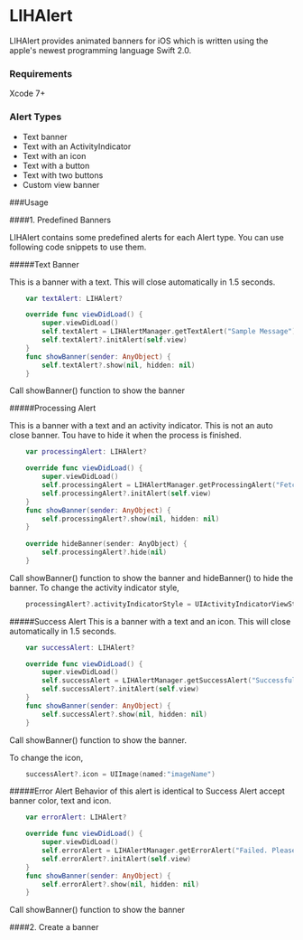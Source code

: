 # LIHAlert
LIHAlert provides animated banners for iOS which is written using the apple's newest programming language Swift 2.0. 

### Requirements
Xcode 7+

### Alert Types
* Text banner
* Text with an ActivityIndicator
* Text with an icon
* Text with a button
* Text with two buttons
* Custom view banner

###Usage

####1. Predefined Banners

LIHAlert contains some predefined alerts for each Alert type. You can use following code snippets to use them. 

#####Text Banner

This is a banner with a text. This will close automatically in 1.5 seconds.

```Swift
    var textAlert: LIHAlert?

    override func viewDidLoad() {
        super.viewDidLoad()
        self.textAlert = LIHAlertManager.getTextAlert("Sample Message")
        self.textAlert?.initAlert(self.view)
    }
    func showBanner(sender: AnyObject) {
        self.textAlert?.show(nil, hidden: nil)
    }
```
Call showBanner() function to show the banner

#####Processing Alert

This is a banner with a text and an activity indicator. This is not an auto close banner. Tou have to hide it when the process is finished.

```Swift
    var processingAlert: LIHAlert?

    override func viewDidLoad() {
        super.viewDidLoad()
        self.processingAlert = LIHAlertManager.getProcessingAlert("Fetching data...")
        self.processingAlert?.initAlert(self.view)
    }
    func showBanner(sender: AnyObject) {
        self.processingAlert?.show(nil, hidden: nil)
    }
    
    override hideBanner(sender: AnyObject) {
        self.processingAlert?.hide(nil)
    }
```
Call showBanner() function to show the banner and hideBanner() to hide the banner.
To change the activity indicator style,
```Swift
    processingAlert?.activityIndicatorStyle = UIActivityIndicatorViewStyle.WhiteLarge
```

#####Success Alert
This is a banner with a text and an icon. This will close automatically in 1.5 seconds.

```Swift
    var successAlert: LIHAlert?

    override func viewDidLoad() {
        super.viewDidLoad()
        self.successAlert = LIHAlertManager.getSuccessAlert("Successfully subscribed")
        self.successAlert?.initAlert(self.view)
    }
    func showBanner(sender: AnyObject) {
        self.successAlert?.show(nil, hidden: nil)
    }
```
Call showBanner() function to show the banner.

To change the icon,
```Swift
    successAlert?.icon = UIImage(named:"imageName")
```

#####Error Alert
Behavior of this alert is identical to Success Alert accept banner color, text and icon.

```Swift
    var errorAlert: LIHAlert?

    override func viewDidLoad() {
        super.viewDidLoad()
        self.errorAlert = LIHAlertManager.getErrorAlert("Failed. Please try again")
        self.errorAlert?.initAlert(self.view)
    }
    func showBanner(sender: AnyObject) {
        self.errorAlert?.show(nil, hidden: nil)
    }
```
Call showBanner() function to show the banner

####2. Create a banner
